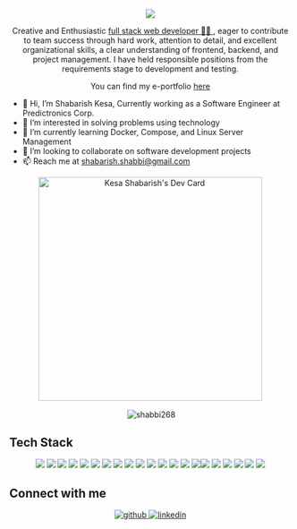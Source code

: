<!-- <h1 align="center">Hi 👋, I'm Shabarish Kesa</h1> -->
<div align="center">
<img src="https://user-images.githubusercontent.com/42115530/92640221-9728ca00-f2fa-11ea-8994-c72b26e937de.gif" align="center"/>
</div>


<p align="center">Creative and Enthusiastic <a href="https://www.slideshare.net/shabarishshabbi/shabarish-kesa-resumenew" target="_blank">full stack web developer 👨‍💻 </a>, eager to contribute to team success through hard work, attention to detail, and
excellent organizational skills, a clear understanding of frontend, backend, and project management. I have held responsible positions from the requirements stage to development and testing.</p>

<p align="center">You can find my e-portfolio <a href="https://www.shabarishkesa.com/">here</a></p>

- 👋 Hi, I’m Shabarish Kesa, Currently working as a Software Engineer at Predictronics Corp.
- 👀 I’m interested in solving problems using technology
- 🌱 I’m currently learning Docker, Compose, and Linux Server Management
- 💞️ I’m looking to collaborate on software development projects
- 📫 Reach me at shabarish.shabbi@gmail.com


<!---
shabbi268/shabbi268 is a ✨ special ✨ repository because its `README.md` (this file) appears on your GitHub profile.
You can click the Preview link to take a look at your changes.
--->
<div float="left">
 
<p align="center">
 <a href="https://app.daily.dev/Shabarish"><img src="https://api.daily.dev/devcards/43b0e5887920437b801305f8093fdcc0.png?r=7ua" width="400" alt="Kesa   Shabarish's Dev Card"/></a>
</p>

<p align="center">&nbsp;<img align="center" src="https://github-readme-stats.vercel.app/api/?username=shabbi268&count_private=true&theme=tokyonight&showicons=true" alt="shabbi268" /></p>
 
 </div>

## Tech Stack
<!-- BLOG-POST-LIST:START -->
<!-- BLOG-POST-LIST:END -->

<p align="center"><img src="https://img.shields.io/badge/HTML-239120?style=for-the-badge&logo=html5&logoColor=white"/> <img src="https://img.shields.io/badge/CSS-239120?&style=for-the-badge&logo=css3&logoColor=white"/> <img src="https://img.shields.io/badge/JavaScript-F7DF1E?style=for-the-badge&logo=javascript&logoColor=black"/> <img src="https://img.shields.io/badge/Markdown-000000?style=for-the-badge&logo=markdown&logoColor=white"/> <img src="https://img.shields.io/badge/React-20232A?style=for-the-badge&logo=react&logoColor=61DAFB"/> <img src="https://img.shields.io/badge/React_Native-20232A?style=for-the-badge&logo=react&logoColor=61DAFB"/> <img src="https://img.shields.io/badge/Tailwind_CSS-38B2AC?style=for-the-badge&logo=tailwind-css&logoColor=white"/> <img src="https://img.shields.io/badge/Bootstrap-563D7C?style=for-the-badge&logo=bootstrap&logoColor=white"/> <img src="https://img.shields.io/badge/styled--components-DB7093?style=for-the-badge&logo=styled-components&logoColor=white"/> <img src="https://img.shields.io/badge/Material--UI-0081CB?style=for-the-badge&logo=material-ui&logoColor=white"/> <img src="https://img.shields.io/badge/React_Router-CA4245?style=for-the-badge&logo=react-router&logoColor=white"/> <img src="https://img.shields.io/badge/MySQL-00000F?style=for-the-badge&logo=mysql&logoColor=white"/> <img src="https://img.shields.io/badge/SQLite-07405E?style=for-the-badge&logo=sqlite&logoColor=white"/> <img src="https://img.shields.io/badge/Netlify-00C7B7?style=for-the-badge&logo=netlify&logoColor=white"/> <img src="https://img.shields.io/badge/Heroku-430098?style=for-the-badge&logo=heroku&logoColor=white"/><img src="https://img.shields.io/badge/MongoDB-38B2AC?style=for-the-badge&logo=mongodb&logoColor=white"/>
 <img src="https://img.shields.io/badge/Docker-239120?style=for-the-badge&logo=docker&logoColor=white"/>
 <img src="https://img.shields.io/badge/NodeJs-000000?style=for-the-badge&logo=nodejs&logoColor=white"/>
 <img src="https://img.shields.io/badge/GraphQL-20232A?style=for-the-badge&logo=graphql&logoColor=white"/>
 <img src="https://img.shields.io/badge/RESTfull-API-20232A?style=for-the-badge&logo=api&logoColor=white"/>
 <img src="https://img.shields.io/badge/AWS-38B2AC?style=for-the-badge&logo=aws&logoColor=white"/>
</p>

## Connect with me  
<div align="center">
<a href="https://github.com/shabbi268" target="_blank">
<img src=https://img.shields.io/badge/github-%2324292e.svg?&style=for-the-badge&logo=github&logoColor=white alt=github style="margin-bottom: 5px;" />
</a>
<a href="https://www.linkedin.com/in/shabarish-kesa/" target="_blank">
<img src=https://img.shields.io/badge/linkedin-%231E77B5.svg?&style=for-the-badge&logo=linkedin&logoColor=white alt=linkedin style="margin-bottom: 5px;" />
</a>
</div> 

